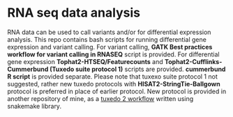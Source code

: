 # RNA seq data analysis

RNA data can be used to call variants and/or for differential expression analysis. This repo contains bash scripts for running differential gene expression and variant calling. For variant calling, **GATK Best practices workflow for variant calling in RNASEQ** script is provided. For differential gene expression **Tophat2-HTSEQ/Featurecounts** and **Tophat2-Cufflinks-Cummerbund (Tuxedo suite protocol 1)** scripts are provided. **cummerbund R script** is provided separate. Please note that tuxexo suite protocol 1 not suggested, rather new tuxedo protocols with **HISAT2-StringTie-Ballgown** protocol is preferred in place of earlier protocol. New protocol is provided in another repository of mine, as a [tuxedo 2 workflow](https://github.com/svsuresh/tuxedo2_snakemake) written using snakemake library. 
